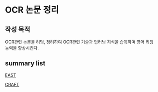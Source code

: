 # OCR 논문 정리
## 작성 목적
OCR관련 논문을 리딩, 정리하여  OCR관련 기술과 딥러닝 지식을 습득하며 영어 리딩 능력을 향상시킨다.

## summary list

[EAST](EAST.md)

[CRAFT](CRAFT.md)

